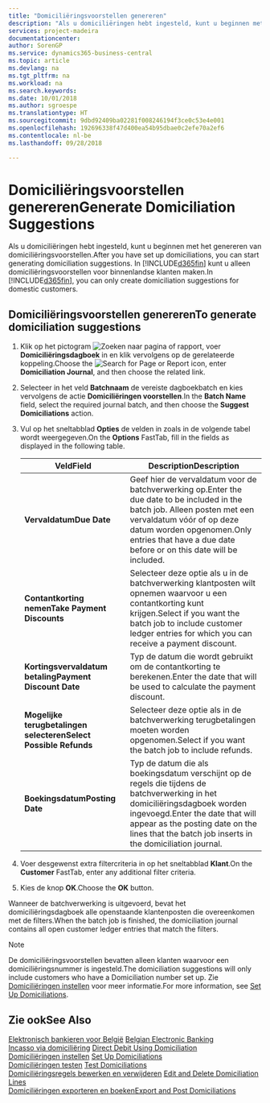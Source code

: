 ```yaml
---
title: "Domiciliëringsvoorstellen genereren"
description: "Als u domiciliëringen hebt ingesteld, kunt u beginnen met het genereren van domiciliëringsvoorstellen. In [!INCLUDE[d365fin](../../includes/d365fin_md.md)] kunt u alleen domiciliëringsvoorstellen voor binnenlandse klanten maken."
services: project-madeira
documentationcenter: 
author: SorenGP
ms.service: dynamics365-business-central
ms.topic: article
ms.devlang: na
ms.tgt_pltfrm: na
ms.workload: na
ms.search.keywords: 
ms.date: 10/01/2018
ms.author: sgroespe
ms.translationtype: HT
ms.sourcegitcommit: 9dbd92409ba02281f008246194f3ce0c53e4e001
ms.openlocfilehash: 192696338f47d400ea54b95dbae0c2efe70a2ef6
ms.contentlocale: nl-be
ms.lasthandoff: 09/28/2018

---
```

# <a name="generate-domiciliation-suggestions"></a><span data-ttu-id="d3ad7-104">Domiciliëringsvoorstellen genereren</span><span class="sxs-lookup"><span data-stu-id="d3ad7-104">Generate Domiciliation Suggestions</span></span>
<span data-ttu-id="d3ad7-105">Als u domiciliëringen hebt ingesteld, kunt u beginnen met het genereren van domiciliëringsvoorstellen.</span><span class="sxs-lookup"><span data-stu-id="d3ad7-105">After you have set up domiciliations, you can start generating domiciliation suggestions.</span></span> <span data-ttu-id="d3ad7-106">In [!INCLUDE[d365fin](../../includes/d365fin_md.md)] kunt u alleen domiciliëringsvoorstellen voor binnenlandse klanten maken.</span><span class="sxs-lookup"><span data-stu-id="d3ad7-106">In [!INCLUDE[d365fin](../../includes/d365fin_md.md)], you can only create domiciliation suggestions for domestic customers.</span></span>  

## <a name="to-generate-domiciliation-suggestions"></a><span data-ttu-id="d3ad7-107">Domiciliëringsvoorstellen genereren</span><span class="sxs-lookup"><span data-stu-id="d3ad7-107">To generate domiciliation suggestions</span></span>  

1.  <span data-ttu-id="d3ad7-108">Klik op het pictogram ![Zoeken naar pagina of rapport](../../media/ui-search/search_small.png "pictogram Zoeken naar pagina of rapport"), voer **Domiciliëringsdagboek** in en klik vervolgens op de gerelateerde koppeling.</span><span class="sxs-lookup"><span data-stu-id="d3ad7-108">Choose the ![Search for Page or Report](../../media/ui-search/search_small.png "Search for Page or Report icon") icon, enter **Domiciliation Journal**, and then choose the related link.</span></span>  
2.  <span data-ttu-id="d3ad7-109">Selecteer in het veld **Batchnaam** de vereiste dagboekbatch en kies vervolgens de actie **Domiciliëringen voorstellen**.</span><span class="sxs-lookup"><span data-stu-id="d3ad7-109">In the **Batch Name** field, select the required journal batch, and then choose the **Suggest Domiciliations** action.</span></span>  
3.  <span data-ttu-id="d3ad7-110">Vul op het sneltabblad **Opties** de velden in zoals in de volgende tabel wordt weergegeven.</span><span class="sxs-lookup"><span data-stu-id="d3ad7-110">On the **Options** FastTab, fill in the fields as displayed in the following table.</span></span>  

    |<span data-ttu-id="d3ad7-111">Veld</span><span class="sxs-lookup"><span data-stu-id="d3ad7-111">Field</span></span>|<span data-ttu-id="d3ad7-112">Description</span><span class="sxs-lookup"><span data-stu-id="d3ad7-112">Description</span></span>|  
    |---------------------------------|---------------------------------------|  
    |<span data-ttu-id="d3ad7-113">**Vervaldatum**</span><span class="sxs-lookup"><span data-stu-id="d3ad7-113">**Due Date**</span></span>|<span data-ttu-id="d3ad7-114">Geef hier de vervaldatum voor de batchverwerking op.</span><span class="sxs-lookup"><span data-stu-id="d3ad7-114">Enter the due date to be included in the batch job.</span></span> <span data-ttu-id="d3ad7-115">Alleen posten met een vervaldatum vóór of op deze datum worden opgenomen.</span><span class="sxs-lookup"><span data-stu-id="d3ad7-115">Only entries that have a due date before or on this date will be included.</span></span>|  
    |<span data-ttu-id="d3ad7-116">**Contantkorting nemen**</span><span class="sxs-lookup"><span data-stu-id="d3ad7-116">**Take Payment Discounts**</span></span>|<span data-ttu-id="d3ad7-117">Selecteer deze optie als u in de batchverwerking klantposten wilt opnemen waarvoor u een contantkorting kunt krijgen.</span><span class="sxs-lookup"><span data-stu-id="d3ad7-117">Select if you want the batch job to include customer ledger entries for which you can receive a payment discount.</span></span>|  
    |<span data-ttu-id="d3ad7-118">**Kortingsvervaldatum betaling**</span><span class="sxs-lookup"><span data-stu-id="d3ad7-118">**Payment Discount Date**</span></span>|<span data-ttu-id="d3ad7-119">Typ de datum die wordt gebruikt om de contantkorting te berekenen.</span><span class="sxs-lookup"><span data-stu-id="d3ad7-119">Enter the date that will be used to calculate the payment discount.</span></span>|  
    |<span data-ttu-id="d3ad7-120">**Mogelijke terugbetalingen selecteren**</span><span class="sxs-lookup"><span data-stu-id="d3ad7-120">**Select Possible Refunds**</span></span>|<span data-ttu-id="d3ad7-121">Selecteer deze optie als in de batchverwerking terugbetalingen moeten worden opgenomen.</span><span class="sxs-lookup"><span data-stu-id="d3ad7-121">Select if you want the batch job to include refunds.</span></span>|  
    |<span data-ttu-id="d3ad7-122">**Boekingsdatum**</span><span class="sxs-lookup"><span data-stu-id="d3ad7-122">**Posting Date**</span></span>|<span data-ttu-id="d3ad7-123">Typ de datum die als boekingsdatum verschijnt op de regels die tijdens de batchverwerking in het domiciliëringsdagboek worden ingevoegd.</span><span class="sxs-lookup"><span data-stu-id="d3ad7-123">Enter the date that will appear as the posting date on the lines that the batch job inserts in the domiciliation journal.</span></span>|  

4.  <span data-ttu-id="d3ad7-124">Voer desgewenst extra filtercriteria in op het sneltabblad **Klant**.</span><span class="sxs-lookup"><span data-stu-id="d3ad7-124">On the **Customer** FastTab, enter any additional filter criteria.</span></span>  
5.  <span data-ttu-id="d3ad7-125">Kies de knop **OK**.</span><span class="sxs-lookup"><span data-stu-id="d3ad7-125">Choose the **OK** button.</span></span>  

<span data-ttu-id="d3ad7-126">Wanneer de batchverwerking is uitgevoerd, bevat het domiciliëringsdagboek alle openstaande klantenposten die overeenkomen met de filters.</span><span class="sxs-lookup"><span data-stu-id="d3ad7-126">When the batch job is finished, the domiciliation journal contains all open customer ledger entries that match the filters.</span></span>  

> [!NOTE]  
>  <span data-ttu-id="d3ad7-127">De domiciliëringsvoorstellen bevatten alleen klanten waarvoor een domiciliëringsnummer is ingesteld.</span><span class="sxs-lookup"><span data-stu-id="d3ad7-127">The domiciliation suggestions will only include customers who have a Domiciliation number set up.</span></span> <span data-ttu-id="d3ad7-128">Zie [Domiciliëringen instellen](how-to-set-up-domiciliations.md) voor meer informatie.</span><span class="sxs-lookup"><span data-stu-id="d3ad7-128">For more information, see [Set Up Domiciliations](how-to-set-up-domiciliations.md).</span></span>  

## <a name="see-also"></a><span data-ttu-id="d3ad7-129">Zie ook</span><span class="sxs-lookup"><span data-stu-id="d3ad7-129">See Also</span></span>  
 <span data-ttu-id="d3ad7-130">[Elektronisch bankieren voor België](belgian-electronic-banking.md) </span><span class="sxs-lookup"><span data-stu-id="d3ad7-130">[Belgian Electronic Banking](belgian-electronic-banking.md) </span></span>  
 <span data-ttu-id="d3ad7-131">[Incasso via domiciliëring](direct-debit-using-domiciliation.md) </span><span class="sxs-lookup"><span data-stu-id="d3ad7-131">[Direct Debit Using Domiciliation](direct-debit-using-domiciliation.md) </span></span>  
 <span data-ttu-id="d3ad7-132">[Domiciliëringen instellen](how-to-set-up-domiciliations.md) </span><span class="sxs-lookup"><span data-stu-id="d3ad7-132">[Set Up Domiciliations](how-to-set-up-domiciliations.md) </span></span>  
 <span data-ttu-id="d3ad7-133">[Domiciliëringen testen](how-to-test-domiciliations.md) </span><span class="sxs-lookup"><span data-stu-id="d3ad7-133">[Test Domiciliations](how-to-test-domiciliations.md) </span></span>  
 <span data-ttu-id="d3ad7-134">[Domiciliëringsregels bewerken en verwijderen](how-to-edit-and-delete-domiciliation-lines.md) </span><span class="sxs-lookup"><span data-stu-id="d3ad7-134">[Edit and Delete Domiciliation Lines](how-to-edit-and-delete-domiciliation-lines.md) </span></span>  
 [<span data-ttu-id="d3ad7-135">Domiciliëringen exporteren en boeken</span><span class="sxs-lookup"><span data-stu-id="d3ad7-135">Export and Post Domiciliations</span></span>](how-to-export-and-post-domiciliations.md)

